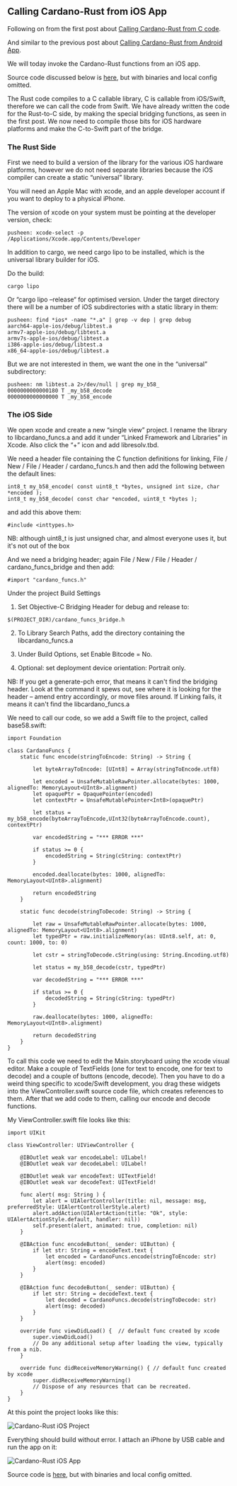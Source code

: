 ## Calling Cardano-Rust from iOS App

Following on from the first post about [Calling Cardano-Rust from C code](https://hm999.github.io/cardano-rust-c-example-doc/).

And similar to the previous post about [Calling Cardano-Rust from Android App](https://hm999.github.io/cardano-rust-android-example-doc/).

We will today invoke the Cardano-Rust functions from an iOS app.

Source code discussed below is [here](https://github.com/HM999/cardano-rust-ios-example), but with binaries and local config omitted.

The Rust code compiles to a C callable library, C is callable from iOS/Swift, therefore we can call the code from Swift. We have already written the code for the Rust-to-C side, by making the special bridging functions, as seen in the first post. We now need to compile those bits for iOS hardware platforms and make the C-to-Swift part of the bridge.

### The Rust Side

First we need to build a version of the library for the various iOS hardware platforms, however we do not need separate libraries because the iOS compiler can create a static “universal” library. 

You will need an Apple Mac with xcode, and an apple developer account if you want to deploy to a physical iPhone.

The version of xcode on your system must be pointing at the developer version, check:

```
pusheen: xcode-select -p
/Applications/Xcode.app/Contents/Developer
```

In addition to cargo, we need cargo lipo to be installed, which is the universal library builder for iOS. 

Do the build:

```
cargo lipo
```

Or “cargo lipo –release“ for optimised version. Under the target directory there will be a number of iOS subdirectories with a static library in them:

```
pusheen: find *ios* -name "*.a" | grep -v dep | grep debug
aarch64-apple-ios/debug/libtest.a
armv7-apple-ios/debug/libtest.a
armv7s-apple-ios/debug/libtest.a
i386-apple-ios/debug/libtest.a
x86_64-apple-ios/debug/libtest.a
```

But we are not interested in them, we want the one in the “universal” subdirectory:

```
pusheen: nm libtest.a 2>/dev/null | grep my_b58_
0000000000000180 T _my_b58_decode
0000000000000000 T _my_b58_encode
```

### The iOS Side

We open xcode and create a new “single view” project. I rename the library to libcardano_funcs.a and add it under “Linked Framework and Libraries” in Xcode. Also click the “+” icon and add libresolv.tbd.

We need a header file containing the C function definitions for linking, File / New / File / Header / cardano_funcs.h and then add the following between the default lines:

```
int8_t my_b58_encode( const uint8_t *bytes, unsigned int size, char *encoded );
int8_t my_b58_decode( const char *encoded, uint8_t *bytes );
```

and add this above them:

```
#include <inttypes.h>
```

NB: although uint8_t is just unsigned char, and almost everyone uses it, but it's not out of the box

And we need a bridging header; again File / New / File / Header / cardano_funcs_bridge and then add:

```
#import "cardano_funcs.h"
```

Under the project Build Settings 

1. Set Objective-C Bridging Header for debug and release to:

```
$(PROJECT_DIR)/cardano_funcs_bridge.h
```

2. To Library Search Paths, add the directory containing the libcardano_funcs.a

3. Under Build Options, set Enable Bitcode = No.

4. Optional: set deployment device orientation: Portrait only.

NB: If you get a generate-pch error, that means it can't find the bridging header. Look at the command it spews out, see where it is looking for the header – amend entry accordingly, or move files around. If Linking fails, it means it can't find the libcardano_funcs.a

We need to call our code, so we add a Swift file to the project, called base58.swift:

```
import Foundation

class CardanoFuncs {
    static func encode(stringToEncode: String) -> String {

        let byteArrayToEncode: [UInt8] = Array(stringToEncode.utf8)
        
        let encoded = UnsafeMutableRawPointer.allocate(bytes: 1000, alignedTo: MemoryLayout<UInt8>.alignment)
        let opaquePtr = OpaquePointer(encoded)
        let contextPtr = UnsafeMutablePointer<Int8>(opaquePtr)
        
        let status = my_b58_encode(byteArrayToEncode,UInt32(byteArrayToEncode.count), contextPtr)
        
        var encodedString = "*** ERROR ***"
        
        if status >= 0 {
            encodedString = String(cString: contextPtr)
        }
        
        encoded.deallocate(bytes: 1000, alignedTo: MemoryLayout<UInt8>.alignment)
        
        return encodedString
    }
    
    static func decode(stringToDecode: String) -> String {
        
        let raw = UnsafeMutableRawPointer.allocate(bytes: 1000, alignedTo: MemoryLayout<UInt8>.alignment)
        let typedPtr = raw.initializeMemory(as: UInt8.self, at: 0, count: 1000, to: 0)
        
        let cstr = stringToDecode.cString(using: String.Encoding.utf8)
        
        let status = my_b58_decode(cstr, typedPtr)
        
        var decodedString = "*** ERROR ***"
        
        if status >= 0 {
            decodedString = String(cString: typedPtr)
        }
        
        raw.deallocate(bytes: 1000, alignedTo: MemoryLayout<UInt8>.alignment)
        
        return decodedString
    }
}
```

To call this code we need to edit the Main.storyboard using the xcode visual editor. Make a couple of TextFields (one for text to encode, one for text to decode) and a couple of buttons (encode, decode). Then you have to do a weird thing specific to xcode/Swift development, you drag these widgets into the ViewController.swift source code file, which creates references to them. After that we add code to them, calling our encode and decode functions.

My ViewController.swift file looks like this:

```
import UIKit

class ViewController: UIViewController {
    
    @IBOutlet weak var encodeLabel: UILabel!
    @IBOutlet weak var decodeLabel: UILabel!
    
    @IBOutlet weak var encodeText: UITextField!
    @IBOutlet weak var decodeText: UITextField!
    
    func alert( msg: String ) {
        let alert = UIAlertController(title: nil, message: msg, preferredStyle: UIAlertControllerStyle.alert)
        alert.addAction(UIAlertAction(title: "Ok", style: UIAlertActionStyle.default, handler: nil))
        self.present(alert, animated: true, completion: nil)
    }
    
    @IBAction func encodeButton(_ sender: UIButton) {
        if let str: String = encodeText.text {
            let encoded = CardanoFuncs.encode(stringToEncode: str)
            alert(msg: encoded)
        }
    }
    
    @IBAction func decodeButton(_ sender: UIButton) {
        if let str: String = decodeText.text {
            let decoded = CardanoFuncs.decode(stringToDecode: str)
            alert(msg: decoded)
        }
    }
    
    override func viewDidLoad() {  // default func created by xcode
        super.viewDidLoad()
        // Do any additional setup after loading the view, typically from a nib.
    }

    override func didReceiveMemoryWarning() { // default func created by xcode
        super.didReceiveMemoryWarning()
        // Dispose of any resources that can be recreated.
    }
}
```

At this point the project looks like this:

![Cardano-Rust iOS Project](https://raw.githubusercontent.com/HM999/cardano-rust-ios-example-doc/master/images/cardano-rust-ios-project.png)

Everything should build without error. I attach an iPhone by USB cable and run the app on it:

![Cardano-Rust iOS App](https://raw.githubusercontent.com/HM999/cardano-rust-ios-example-doc/master/images/cardano-rust-ios-app.jpg)

Source code is [here](https://github.com/HM999/cardano-rust-ios-example), but with binaries and local config omitted.
